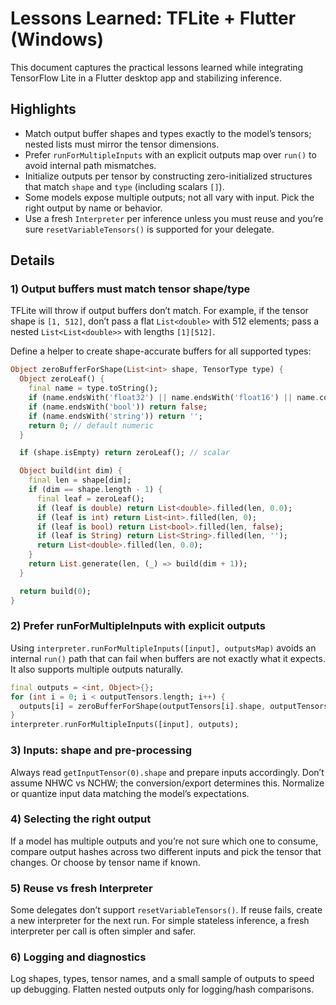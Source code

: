 # Lessons Learned: TFLite + Flutter (Windows)

This document captures the practical lessons learned while integrating TensorFlow Lite in a Flutter desktop app and stabilizing inference.

## Highlights

- Match output buffer shapes and types exactly to the model’s tensors; nested lists must mirror the tensor dimensions.
- Prefer `runForMultipleInputs` with an explicit outputs map over `run()` to avoid internal path mismatches.
- Initialize outputs per tensor by constructing zero-initialized structures that match `shape` and `type` (including scalars `[]`).
- Some models expose multiple outputs; not all vary with input. Pick the right output by name or behavior.
- Use a fresh `Interpreter` per inference unless you must reuse and you’re sure `resetVariableTensors()` is supported for your delegate.

## Details

### 1) Output buffers must match tensor shape/type

TFLite will throw if output buffers don’t match. For example, if the tensor shape is `[1, 512]`, don’t pass a flat `List<double>` with 512 elements; pass a nested `List<List<double>>` with lengths `[1][512]`.

Define a helper to create shape-accurate buffers for all supported types:

```dart
Object zeroBufferForShape(List<int> shape, TensorType type) {
  Object zeroLeaf() {
    final name = type.toString();
    if (name.endsWith('float32') || name.endsWith('float16') || name.contains('float')) return 0.0;
    if (name.endsWith('bool')) return false;
    if (name.endsWith('string')) return '';
    return 0; // default numeric
  }

  if (shape.isEmpty) return zeroLeaf(); // scalar

  Object build(int dim) {
    final len = shape[dim];
    if (dim == shape.length - 1) {
      final leaf = zeroLeaf();
      if (leaf is double) return List<double>.filled(len, 0.0);
      if (leaf is int) return List<int>.filled(len, 0);
      if (leaf is bool) return List<bool>.filled(len, false);
      if (leaf is String) return List<String>.filled(len, '');
      return List<double>.filled(len, 0.0);
    }
    return List.generate(len, (_) => build(dim + 1));
  }

  return build(0);
}
```

### 2) Prefer runForMultipleInputs with explicit outputs

Using `interpreter.runForMultipleInputs([input], outputsMap)` avoids an internal `run()` path that can fail when buffers are not exactly what it expects. It also supports multiple outputs naturally.

```dart
final outputs = <int, Object>{};
for (int i = 0; i < outputTensors.length; i++) {
  outputs[i] = zeroBufferForShape(outputTensors[i].shape, outputTensors[i].type);
}
interpreter.runForMultipleInputs([input], outputs);
```

### 3) Inputs: shape and pre-processing

Always read `getInputTensor(0).shape` and prepare inputs accordingly. Don’t assume NHWC vs NCHW; the conversion/export determines this. Normalize or quantize input data matching the model’s expectations.

### 4) Selecting the right output

If a model has multiple outputs and you’re not sure which one to consume, compare output hashes across two different inputs and pick the tensor that changes. Or choose by tensor name if known.

### 5) Reuse vs fresh Interpreter

Some delegates don’t support `resetVariableTensors()`. If reuse fails, create a new interpreter for the next run. For simple stateless inference, a fresh interpreter per call is often simpler and safer.

### 6) Logging and diagnostics

Log shapes, types, tensor names, and a small sample of outputs to speed up debugging. Flatten nested outputs only for logging/hash comparisons.
